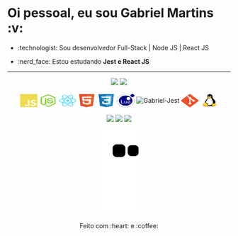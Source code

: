 <h1>Oi pessoal, eu sou Gabriel Martins :v:</h1>

- <p>:technologist: Sou desenvolvedor Full-Stack | Node JS | React JS </p>
- <p>:nerd_face: Estou estudando <strong>Jest e React JS</strong></p>

---


<div align="center">
  <img height="180em" src="https://github-readme-stats.vercel.app/api?username=gabrielmart&count_private=true&show_icons=true&theme=radical" />
  <img height="180em" src="https://github-readme-stats.vercel.app/api/top-langs/?username=gabrielmart&theme=radical&layout=compact" />
</div>



<div style="display: inline_block" align="center"><br>
  <img align="center" alt="Gabriel-Js" height="30" width="40" src="https://raw.githubusercontent.com/devicons/devicon/master/icons/javascript/javascript-plain.svg">
  <img align="center" alt="Gabriel-Node" height="30" width="40" src="https://raw.githubusercontent.com/devicons/devicon/master/icons/nodejs/nodejs-original.svg">
  <img align="center" alt="Gabriel-React" height="30" width="40" src="https://raw.githubusercontent.com/devicons/devicon/master/icons/react/react-original.svg">
  <img align="center" alt="Gabriel-HTML" height="30" width="40" src="https://raw.githubusercontent.com/devicons/devicon/master/icons/html5/html5-original.svg">
  <img align="center" alt="Gabriel-CSS" height="30" width="40" src="https://raw.githubusercontent.com/devicons/devicon/master/icons/css3/css3-original.svg">
  <img align="center" alt="Gabriel-Lua" height="30" width="40" src="https://raw.githubusercontent.com/devicons/devicon/master/icons/lua/lua-plain-wordmark.svg">
  <img align="center" alt="Gabriel-Jest" height="30" width="40" src="https://cdn.jsdelivr.net/gh/devicons/devicon/icons/jest/jest-plain.svg">
  <img align="center" alt="Gabriel-git" height="30" width="40" src="https://raw.githubusercontent.com/devicons/devicon/master/icons/git/git-original.svg">
  <img align="center" alt="Gabriel-linux" height="30" width="40" src="https://raw.githubusercontent.com/devicons/devicon/master/icons/linux/linux-original.svg">
</div>

<div align="center"><br>
  <a href="https://www.instagram.com/_bielmartinz/" target="_blank"><img src="https://img.shields.io/badge/-Instagram-%23E4405F?style=for-the-badge&logo=instagram&logoColor=white" target="_blank"></a>
  <a href="https://www.linkedin.com/in/gabriel-martins-dev/" target="_blank"><img src="https://img.shields.io/badge/-LinkedIn-%230077B5?style=for-the-badge&logo=linkedin&logoColor=white" target="_blank"></a> 
  <a href="mailto:gabrielmartinsdesouzaa@gmail.com"><img src="https://img.shields.io/badge/-Gmail-%23333?style=for-the-badge&logo=gmail&logoColor=white" target="_blank"></a>
</div>

<div align="center">

  ![Snake animation](https://github.com/gabrielmart/gabrielmart/blob/output/github-contribution-grid-snake.svg)
  
</div>


<div align="center">
  <p>Feito com :heart: e :coffee:</p>
</div>
          
